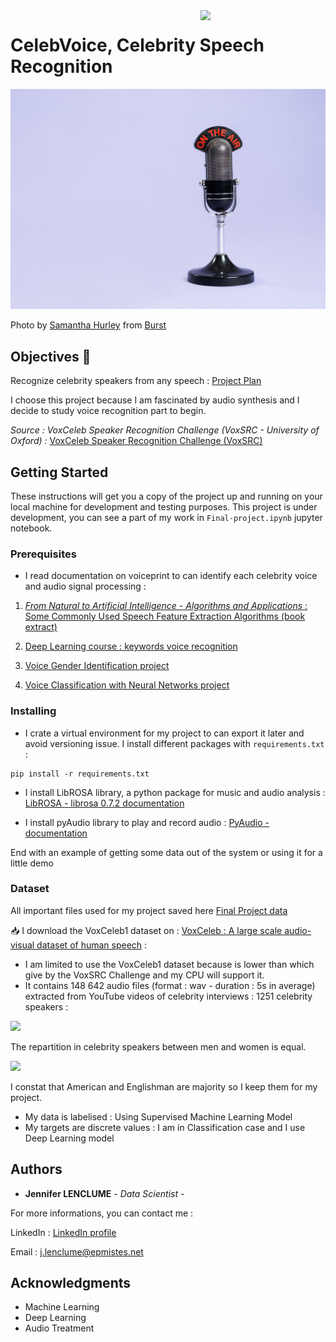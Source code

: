 <img src="https://vivadata.org/assets/img/logo/logo_vivadata.png" align='right' width=200px/>

# CelebVoice, Celebrity Speech Recognition

<img src='../images-library/retro-radio-microphone-against-purple-background.jpg'>

Photo by <a href="https://burst.shopify.com/@lightleaksin?utm_campaign=photo_credit&amp;utm_content=Browse+Free+HD+Images+of+Retro+Radio+Microphone+Against+Purple+Background&amp;utm_medium=referral&amp;utm_source=credit">Samantha Hurley</a> from <a href="https://burst.shopify.com/vintage?utm_campaign=photo_credit&amp;utm_content=Browse+Free+HD+Images+of+Retro+Radio+Microphone+Against+Purple+Background&amp;utm_medium=referral&amp;utm_source=credit">Burst</a>


## Objectives 🚀

Recognize celebrity speakers from any speech :
[Project Plan](https://docs.google.com/presentation/d/16wNe2B3FZuiwzTYpEq4Us9K1lSrWAeuP5wIO_sBCzRY/edit?usp=sharing)

I choose this project because I am fascinated by audio synthesis and I decide to study voice recognition part to begin.
   
*Source : VoxCeleb Speaker Recognition Challenge (VoxSRC - University of Oxford) :* [VoxCeleb Speaker Recognition Challenge (VoxSRC)](http://www.robots.ox.ac.uk/~vgg/data/voxceleb/competition.html)


## Getting Started

These instructions will get you a copy of the project up and running on your local machine for development and testing purposes. 
This project is under development, you can see a part of my work in `Final-project.ipynb` jupyter notebook.


### Prerequisites

- I read documentation on voiceprint to can identify each celebrity voice and audio signal processing :

1.  [*From Natural to Artificial Intelligence - Algorithms and Applications* : Some Commonly Used Speech Feature Extraction Algorithms (book extract)](https://www.intechopen.com/books/from-natural-to-artificial-intelligence-algorithms-and-applications/some-commonly-used-speech-feature-extraction-algorithms)

2. [Deep Learning course : keywords voice recognition](https://deeplylearning.fr/cours-pratiques-deep-learning/reconnaissance-vocale-de-mots-cles/)

3. [Voice Gender Identification project](https://maelfabien.github.io/machinelearning/Speech11/#)

4. [Voice Classification with Neural Networks project](https://towardsdatascience.com/voice-classification-with-neural-networks-ff90f94358ec)


### Installing

- I crate a virtual environment for my project to can export it later and avoid versioning issue. I install different packages with `requirements.txt` : 

```
pip install -r requirements.txt
```
- I install LibROSA library, a python package for music and audio analysis : [LibROSA - librosa 0.7.2 documentation](https://librosa.github.io/librosa/)

- I install pyAudio library to play and record audio : [PyAudio - documentation](https://people.csail.mit.edu/hubert/pyaudio/docs/)

End with an example of getting some data out of the system or using it for a little demo


### Dataset

All important files used for my project saved here [Final Project data](https://drive.google.com/drive/u/0/folders/1qvcWw5RyMjSaWA3ft_THVjGptLy_09Rt)

📥 I download the VoxCeleb1 dataset on : [VoxCeleb : A large scale audio-visual dataset of human speech](http://www.robots.ox.ac.uk/~vgg/data/voxceleb/index.html#portfolio) :

- I am limited to use the VoxCeleb1 dataset because is lower than which give by the VoxSRC Challenge and my CPU will support it.
- It contains 148 642 audio files (format : wav - duration : 5s in average) extracted from YouTube videos of celebrity interviews : 1251 celebrity speakers :

<img src='../graph/Celebrity-speakers-gender-in-VoxCeleb1-dataset.jpg'>

The repartition in celebrity speakers between men and women is equal.

<img src='../graph/Celebrity-speakers-nationality-repartion.jpg'>

I constat that American and Englishman are majority so I keep them for my project.

- My data is labelised : Using Supervised Machine Learning Model
- My targets are discrete values : I am in Classification case and I use Deep Learning model


## Authors

* **Jennifer LENCLUME** - *Data Scientist* - 

For more informations, you can contact me :

LinkedIn : [LinkedIn profile](https://www.linkedin.com/in/jennifer-lenclume-a93728115/?locale=en_US)

Email : <a href="j.lenclume@epmistes.net">j.lenclume@epmistes.net</a> 


## Acknowledgments

* Machine Learning
* Deep Learning
* Audio Treatment


